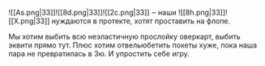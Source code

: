 ![[As.png|33]]![[8d.png|33]]![[2c.png|33]] ‒ наши ![[8h.png|33]]![[X.png|33]] нуждаются в протекте, хотят проставить на флопе. 

Мы хотим выбить всю неэластичную прослойку оверкарт, выбить эквити прямо тут. 
Плюс хотим отвельюбетить покеты хуже, пока наша пара не превратилась в 3ю. И упростить себе игру.
